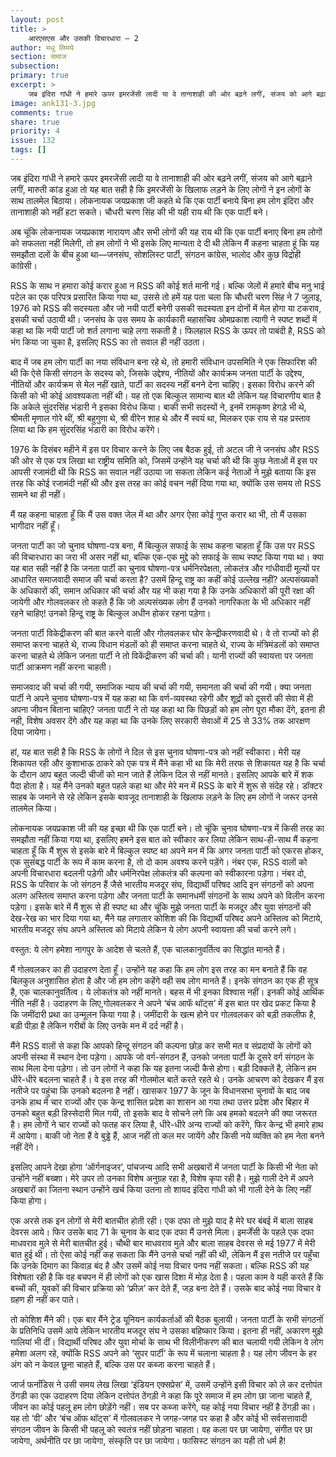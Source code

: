 ```yaml
---
layout: post
title: >
    आरएसएस और उसकी विचारधारा — 2
author: मधु लिमये
section: समाज
subsection:
primary: true
excerpt: >
    जब इंदिरा गांधी ने हमारे ऊपर इमरजेंसी लादी या वे तानाशाही की ओर बढ़ने लगीं, संजय को आगे बढ़ाने लगीं, मारुती कांड हुआ तो यह बात सही है कि इमरजेंसी के खिलाफ लड़ने के लिए लोगों ने इन लोगों के साथ तालमेल बिठाया।
image: ank131-3.jpg
comments: true
share: true
priority: 4
issue: 132
tags: []
---
```


जब इंदिरा गांधी ने हमारे ऊपर इमरजेंसी लादी या वे तानाशाही की ओर बढ़ने लगीं, संजय को आगे बढ़ाने लगीं, मारुती कांड हुआ तो यह बात सही है कि इमरजेंसी के खिलाफ लड़ने के लिए लोगों ने इन लोगों के साथ तालमेल बिठाया। लोकनायक जयप्रकाश जी कहते थे कि एक पार्टी बनाये बिना हम लोग इंदिरा और तानाशाही को नहीं हटा सकते। चौधरी चरण सिंह की भी यही राय थी कि एक पार्टी बने।

अब चूंकि लोकनायक जयप्रकाश नारायण और सभी लोगों की यह राय थी कि एक पार्टी बनाए बिना हम लोगों को सफलता नहीं मिलेगी, तो हम लोगों ने भी इसके लिए मान्यता दे दी थी लेकिन मैं कहना चाहता हूं कि यह समझौता दलों के बीच हुआ था—जनसंघ, सोशलिस्ट पार्टी, संगठन कांग्रेस, भालोद और कुछ विद्रोही कांग्रेसी।

RSS के साथ न हमारा कोई करार हुआ न RSS की कोई शर्त मानी गई। बल्कि जेलों में हमारे बीच मनु भाई पटेल का एक परिपत्र प्रसारित किया गया था, उससे तो हमें यह पता चला कि चौधरी चरण सिंह ने 7 जुलाइ, 1976 को RSS की सदस्यता और जो नयी पार्टी बनेगी उसकी सदस्यता इन दोनों में मेल होगा या टकराव, इसकी चर्चा उठायी थी। जनसंघ के उस समय के कार्यकारी महासचिव ओमप्रकाश त्यागी ने स्पष्ट शब्दों में कहा था कि नयी पार्टी जो शर्त लगाना चाहे लगा सकती है। फिलहाल RSS के ऊपर तो पाबंदी है, RSS को भंग किया जा चुका है, इसलिए RSS का तो सवाल ही नहीं उठता।

बाद में जब हम लोग पार्टी का नया संविधान बना रहे थे, तो हमारी संविधान उपसमिति ने एक सिफारिश की थी कि ऐसे किसी संगठन के सदस्य को, जिसके उद्देश्य, नीतियों और कार्यक्रम जनता पार्टी के उद्देश्य, नीतियों और कार्यक्रम से मेल नहीं खाते, पार्टी का सदस्य नहीं बनने देना चाहिए। इसका विरोध करने की किसी को भी कोई आवश्यकता नहीं थी। यह तो एक बिल्कुल सामान्य बात थी लेकिन यह विचारणीय बात है कि अकेले सुंदरसिंह भंडारी ने इसका विरोध किया। बाकी सभी सदस्यों ने, इनमें रामकृष्ण हेगड़े भी थे, श्रीमती मृणाल गोरे थीं, श्री बहुगुणा थे, श्री वीरेन शाह थे और मैं स्वयं था, मिलकर एक राय से यह प्रस्ताव लिया था कि हम सुंदरसिंह भंडारी का विरोध करेंगे।

1976 के दिसंबर महीने में इस पर विचार करने के लिए जब बैठक हुई, तो अटल जी ने जनसंघ और RSS की ओर से एक पत्र लिखा था राष्ट्रीय समिति को, जिसमें उन्होंने यह चर्चा की थी कि कुछ नेताओं में इस पर आपसी रजामंदी थी कि RSS का सवाल नहीं उठाया जा सकता लेकिन कई नेताओं ने मुझे बताया कि इस तरह कि कोई रजामंदी नहीं थी और इस तरह का कोई वचन नहीं दिया गया था, क्योंकि उस समय तो RSS सामने था ही नहीं।

मैं यह कहना चाहता हूँ कि मैं उस वक्त जेल में था और अगर ऐसा कोई गुप्त करार था भी, तो मैं उसका भागीदार नहीं हूँ।

जनता पार्टी का जो चुनाव घोषणा-पत्र बना, मैं बिल्कुल सफाई के साथ कहना चाहता हूँ कि उस पर RSS की विचारधारा का जरा भी असर नहीं था, बल्कि एक-एक मुद्दे को सफाई के साथ स्पष्ट किया गया था। क्या यह बात सही नहीं है कि जनता पार्टी का चुनाव घोषणा-पत्र धर्मनिरपेक्षता, लोकतंत्र और गांधीवादी मूल्यों पर आधारित समाजवादी समाज की चर्चा करता है? उसमें हिन्दू राष्ट्र का कहीं कोई उल्लेख नहीं? अल्पसंख्यकों के अधिकारों की, समान अधिकार की चर्चा और यह भी कहा गया है कि उनके अधिकारों की पूरी रक्षा की जायेगी और गोलवलकर तो कहते हैं कि जो अल्पसंख्यक लोग हैं उनको नागरिकता के भी अधिकार नहीं रहने चाहिए! उनको हिन्दू राष्ट्र के बिल्कुल अधीन होकर रहना पड़ेगा।

जनता पार्टी विकेद्रीकरण की बात करने वाली और गोलवलकर घोर केन्द्रीकरणवादी थे। वे तो राज्यों को ही समाप्त करना चाहते थे, राज्य विधान मंडलों को ही समाप्त करना चाहते थे, राज्य के मंत्रिमंडलों को समाप्त करना चाहते थे लेकिन जनता पार्टी ने तो विकेंद्रीकरण की चर्चा की। यानी राज्यों की स्वायत्ता पर जनता पार्टी आक्रमण नहीं करना चाहती।

समाजवाद की चर्चा की गयी, समाजिक न्याय की चर्चा की गयी, समानता की चर्चा की गयी। क्या जनता पार्टी ने अपने चुनाव घोषणा-पत्र में यह कहा था कि वर्ण-व्यवस्था रहेगी और शूद्रों को दूसरों की सेवा में ही अपना जीवन बिताना चाहिए? जनता पार्टी ने तो यह कहा था कि पिछड़ों को हम लोग पूरा मौका देंगे, इतना ही नही, विशेष अवसर देंगे और यह कहा था कि उनके लिए सरकारी सेवाओं में 25 से 33% तक आरक्षण दिया जायेगा।

हां, यह बात सही है कि RSS के लोगों ने दिल से इस चुनाव घोषणा-पत्र को नहीं स्वीकारा। मेरी यह शिकायत रही और कुशाभाऊ ठाकरे को एक पत्र में मैंने कहा भी था कि मेरी तरफ से शिकायत यह है कि चर्चा के दौरान आप बहुत जल्दी चीजों को मान जाते हैं लेकिन दिल से नहीं मानते। इसलिए आपके बारे में शक पैदा होता है। यह मैंने उनको बहुत पहले कहा था और मेरे मन में RSS के बारे में शुरू से संदेह रहे। डॉक्टर साहब के जमाने से रहे लेकिन इसके बावजूद तानाशाही के खिलाफ लड़ने के लिए हम लोगों ने जरूर उनसे तालमेल किया।

लोकनायक जयप्रकाश जी की यह इच्छा थी कि एक पार्टी बने। तो चूंकि चुनाव घोषणा-पत्र में किसी तरह का समझौता नहीं किया गया था, इसलिए हमने इस बात को स्वीकार कर लिया लेकिन साथ-ही-साथ मैं कहना चाहता हूँ कि मैं शुरू से इसके बारे में बिल्कुल स्पष्ट था अपने मन में कि अगर जनता पार्टी को एकरस होकर, एक सुसंबद्ध पार्टी के रूप में काम करना है, तो दो काम अवश्य करने पड़ेंगे। नंबर एक, RSS वालों को अपनी विचारधारा बदलनी पड़ेगी और धर्मनिरपेक्ष लोकतंत्र की कल्पना को स्वीकारना पड़ेगा। नंबर दो, RSS के परिवार के जो संगठन हैं जैसे भारतीय मजदूर संघ, विद्यार्थी परिषद आदि इन संगठनों को अपना अलग अस्तित्व समाप्त करना पड़ेगा और जनता पार्टी के समानधर्मी संगठनों के साथ अपने को विलीन करना पड़ेगा। इसके बारे में मैं शुरू से ही स्पष्ट था और चूंकि मुझे जनता पार्टी के मजदूर और युवा संगठनों की देख-रेख का भार दिया गया था, मैंने यह लगातार कोशिश की कि विद्यार्थी परिषद अपने अस्तित्व को मिटाये, भारतीय मजदूर संघ अपने अस्तित्व को मिटाये लेकिन ये लोग अपनी स्वायत्ता की चर्चा करने लगे।

वस्तुत: ये लोग हमेशा नागपुर के आदेश से चलते हैं, एक चालकानुवर्तित्व का सिद्धांत मानते हैं।

मैं गोलवलकर का ही उदाहरण देता हूँ। उन्होंने यह कहा कि हम लोग इस तरह का मन बनाते हैं कि वह बिलकुल अनुशासित होता है और जो हम लोग कहेंगे वही सब लोग मानते हैं। इनके संगठन का एक ही सूत्र है, एक चालकानुवर्तित्व। ये लोकतंत्र को नहीं मानते। बहस में भी इनका विश्वास नहीं। इनकी कोई आर्थिक नीति नहीं है। उदाहरण के लिए,गोलवलकर ने अपने ‘बंच आफॅ थॉट्स’ में इस बात पर खेद प्रकट किया है कि जमींदारी प्रथा का उन्मूलन किया गया है। जमींदारी के खत्म होने पर गोलवलकर को बड़ी तकलीफ है, बड़ी पीड़ा है लेकिन गरीबों के लिए उनके मन में दर्द नहीं है।

मैंने RSS वालों से कहा कि आपको हिन्दू संगठन की कल्पना छोड़ कर सभी मत व संप्रदायों के लोगों को अपनी संस्था में स्थान देना पड़ेगा। आपके जो वर्ग-संगठन हैं, उनको जनता पार्टी के दूसरे वर्ग संगठन के साथ मिला देना पड़ेगा। तो उन लोगों ने कहा कि यह इतना जल्दी कैसे होगा। बड़ी दिक्कतें है, लेकिन हम धीरे-धीरे बदलना चाहते हैं। वे इस तरह की गोलमोल बातें करते रहते थे। उनके आचरण को देखकर मैं इस नतीजे पर पहुंचा कि उनको बदलना है नहीं। खासकर 1977 के जून के विधानसभा चुनावों के बाद जब उनके हाथ में चार राज्यों और एक केन्द्र शासित प्रदेश का शासन आ गया तथा उत्तर प्रदेश और बिहार में उनको बहुत बड़ी हिस्सेदारी मिल गयी, तो इसके बाद वे सोचने लगे कि अब हमको बदलने की क्या जरूरत है। हम लोगों ने चार राज्यों को फतह कर लिया है, धीरे-धीरे अन्य राज्यों को करेंगे, फिर केन्द्र भी हमारे हाथ में आयेगा। बाकी जो नेता हैं वे बुड्ढे हैं, आज नहीं तो कल मर जायेंगे और किसी नये व्यक्ति को हम नेता बनने नहीं देंगे।

इसलिए आपने देखा होगा ‘ऑर्गनाइजर’, पांचजन्य आदि सभी अखबारों में जनता पार्टी के किसी भी नेता को उन्होंने नहीं बख्शा। मेरे उपर तो उनका विशेष अनुग्रह रहा है, विशेष कृपा रही है। मुझे गाली देने में अपने अखबारों का जितना स्थान उन्होंने खर्च किया उतना तो शायद इंदिरा गांधी को भी गाली देने के लिए नहीं किया होगा।

एक अरसे तक इन लोगों से मेरी बातचीत होती रही। एक दफा तो मुझे याद है मेरे घर बंबई में बाला साहब देवरस आये। फिर उसके बाद 71 के चुनाव के बाद एक दफा मैं उनसे मिला। इमर्जेंसी के पहले एक दफा माधवराव मुले से मेरी बातचीत हुई। चौथी बार माधवराव मुले और बाला साहब देवरस से मई 1977 में मेरी बात हुई थी। तो ऐसा कोई नहीं कह सकता कि मैंने उनसे चर्चा नहीं की थी, लेकिन मैं इस नतीजे पर पहुँचा कि उनके दिमाग का किवाड़ बंद है और उसमें कोई नया विचार पनप नहीं सकता। बल्कि RSS की यह विशेषता रही है कि वह बचपन में ही लोगों को एक खास दिशा में मोड़ देता है। पहला काम वे यही करते हैं कि बच्चों की, युवकों की विचार प्रक्रिया को ‘फ्रीज़’ कर देते हैं, जड़ बना देते हैं। उसके बाद कोई नया विचार वे ग्रहण ही नहीं कर पाते।

तो कोशिश मैंने की। एक बार मैंने ट्रेड यूनियन कार्यकर्ताओं की बैठक बुलायी। जनता पार्टी के सभी संगठनोंं के प्रतिनिधि उसमें आये लेकिन भारतीय मजदूर संघ ने उसका बहिष्कार किया। इतना ही नहीं, अकारण मुझे गालियां भी दीं। विद्यार्थी परिषद और युवा मोर्चा के साथ भी विलीनीकरण की बात चलायी गयी लेकिन वे लोग हमेशा अलग रहे, क्योंकि RSS अपने को ‘सुपर पार्टी’ के रूप में चलाना चाहता है। यह लोग जीवन के हर अंग को न केवल छूना चाहते हैं, बल्कि उस पर कब्जा करना चाहते हैं।

जार्ज फर्नांडिस ने उसी समय लेख लिखा ‘इंडियन एक्सप्रेस’ में, उसमें उन्होंने इसी विचार को ले कर दत्तोपंत ठेंगडी का एक उदाहरण दिया लेकिन दत्तोपंत ठेंगड़ी ने कहा कि पूरे समाज में हम लोग छा जाना चाहते हैं, जीवन का कोई पहलू हम लोग छोड़ेंगे नहीं। सब पर कब्जा करेंगे, यह कोई नया विचार नहीं है ठेंगड़ी का। यह तो ‘वी’ और ‘बंच ऑफ थॉट्स’ में गोलवलकर ने जगह-जगह पर कहा है और कोई भी सर्वसत्तावादी संगठन जीवन के किसी भी पहलू को स्वतंत्र नहीं छोड़ना चाहता। वह कला पर छा जायेगा, संगीत पर छा जायेगा, अर्थनीति पर छा जायेगा, संस्कृति पर छा जायेगा। फासिस्ट संगठन का यही तो धर्म है!
